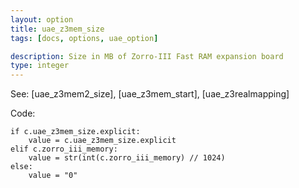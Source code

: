 ```yaml
---
layout: option
title: uae_z3mem_size
tags: [docs, options, uae_option]

description: Size in MB of Zorro-III Fast RAM expansion board
type: integer
---
```


See: [uae_z3mem2_size], [uae_z3mem_start], [uae_z3realmapping]

Code:

    if c.uae_z3mem_size.explicit:
        value = c.uae_z3mem_size.explicit
    elif c.zorro_iii_memory:
        value = str(int(c.zorro_iii_memory) // 1024)
    else:
        value = "0"
